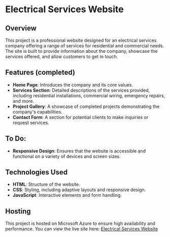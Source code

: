 # Electrical Services Website

## Overview
This project is a professional website designed for an electrical services company offering a range of services for residential and commercial needs. The site is built to provide information about the company, showcase the services offered, and allow customers to get in touch.

## Features (completed)
- **Home Page**: Introduces the company and its core values.
- **Services Section**: Detailed descriptions of the services provided, including residential installations, commercial wiring, emergency repairs, and more.
- **Project Gallery**: A showcase of completed projects demonstrating the company's capabilities.
- **Contact Form**: A section for potential clients to make inquiries or request services.

## To Do:
- **Responsive Design**: Ensures that the website is accessible and functional on a variety of devices and screen sizes.

## Technologies Used
- **HTML**: Structure of the website.
- **CSS**: Styling, including adaptive layouts and responsive design.
- **JavaScript**: Interactive elements and form handling.

## Hosting
This project is hosted on Microsoft Azure to ensure high availability and performance. You can view the live site here: [Electrical Services Website](https://jolly-pond-076a0b103.4.azurestaticapps.net/)

